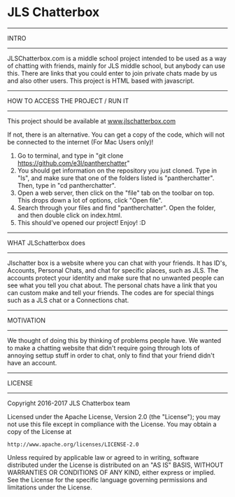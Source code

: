 # JLS Chatterbox

***
INTRO
***

JLSChatterbox.com is a middle school project intended to be used as a way of chatting with friends, mainly for JLS middle school, but anybody can use this. There are links that you could enter to join private chats made by us and also other users. This project is HTML based with javascript.

***
HOW TO ACCESS THE PROJECT / RUN IT
***

This project should be available at www.jlschatterbox.com


If not, there is an alternative. You can get a copy of the code, which will not be connected to the internet (For Mac Users only)!

1. Go to terminal, and type in "git clone https://github.com/e3l/pantherchatter"
2. You should get information on the repository you just cloned. Type in "ls", and make sure that one of the folders listed is "pantherchatter". Then, type in "cd pantherchatter".
3. Open a web server, then click on the "file" tab on the toolbar on top. This drops down a lot of options, click "Open file".
4. Search through your files and find "pantherchatter". Open the folder, and then double click on index.html.
5. This should've opened our project! Enjoy! :D

***
WHAT JLSchatterbox does
***

Jlschatter box is a website where you can chat with your friends. It has ID's, Accounts, Personal Chats, and chat for specific places, such as JLS. The accounts protect your identity and make sure that no unwanted people can see what you tell you chat about. The personal chats have a link that you can custom make and tell your friends. The codes are for special things such as a JLS chat or a Connections chat.

***
MOTIVATION
***

We thought of doing this by thinking of problems people have. We wanted to make a chatting website that didn't require going through lots of annoying settup stuff in order to chat, only to find that your friend didn't have an account.

***
LICENSE
***

Copyright 2016-2017 JLS Chatterbox team

Licensed under the Apache License, Version 2.0 (the "License");
you may not use this file except in compliance with the License.
You may obtain a copy of the License at

    http://www.apache.org/licenses/LICENSE-2.0

Unless required by applicable law or agreed to in writing, software
distributed under the License is distributed on an "AS IS" BASIS,
WITHOUT WARRANTIES OR CONDITIONS OF ANY KIND, either express or implied.
See the License for the specific language governing permissions and
limitations under the License.